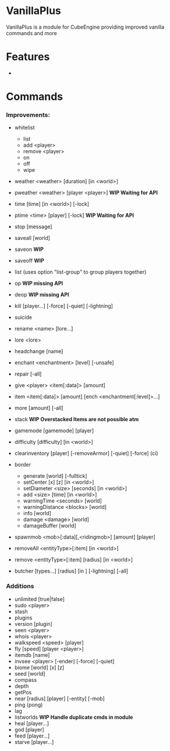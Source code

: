 # VanillaPlus

VanillaPlus is a module for CubeEngine providing improved vanilla commands and more

# Features

 -
 
# Commands

### Improvements:
 
 - whitelist
     - list
     - add \<player>
     - remove \<player>
     - on
     - off
     - wipe

 - weather \<weather> [duration] [in \<world>]
 - pweather \<weather> [player \<player>] **WIP Waiting for API**
 
 - time [time] [in \<world>] [-lock]
 - ptime \<time> [player] [-lock] **WIP Waiting for API**

 - stop [message]
 
 - saveall [world]
 - saveon **WIP**
 - saveoff **WIP**
 
 - list (uses option "list-group" to group players together)
 
 - op **WIP missing API**
 - deop **WIP missing API** 
 
 - kill [player...] [-force] [-quiet] [-lightning]
 - suicide
 
 - rename \<name> [lore...]
 - lore \<lore>
 - headchange [name]
 - enchant \<enchantment> [level] [-unsafe]
 - repair [-all]
 
 - give \<player> \<item[:data]> [amount]
 - item \<item[:data]> [amount] [ench \<enchantment[:level]>...]
 - more [amount] [-all]
 - stack **WIP Overstacked Items are not possible atm**
 
 - gamemode [gamemode] [player]
 
 - difficulty [difficulty] [in \<world>]
 
 - clearinventory [player] [-removeArmor] [-quiet] [-force] (ci)
 
 - border 
    - generate [world] [-fulltick]
    - setCenter [x] [z] [in \<world>]
    - setDiameter \<size> [seconds] [in \<world>]
    - add \<size> [time] [in \<world>]
    - warningTime \<seconds> [world]
    - warningDistance \<blocks> [world]
    - info [world]
    - damage \<damage> [world]
    - damageBuffer <blocks> [world]
    
 - spawnmob \<mob>[:data][,\<ridingmob>] [amount] [player]
 
 - removeAll \<entityType>[:item] [in \<world>]
 - remove \<entityType>[:item] [radius] [in \<world>]
 - butcher [types...] [radius] [in <world>] [-lightning] [-all]
 
### Additions

 - unlimited [true|false]
 - sudo \<player> <message>
 - stash
 - plugins
 - version [plugin]
 - seen \<player>
 - whois \<player>
 - walkspeed \<speed> [player]
 - fly [speed] [player \<player>]
 - itemdb [name]
 - invsee \<player> [-ender] [-force] [-quiet]
 - biome [world] [x] [z]
 - seed [world]
 - compass
 - depth
 - getPos
 - near [radius] [player] [-entity] [-mob]
 - ping (pong)
 - lag
 - listworlds **WIP Handle duplicate cmds in module**
 - heal [player...]
 - god [player]
 - feed [player...]
 - starve [player...]
 
 


  
    
    
 
 
 
 
 
 
 
 
 
 
    
     